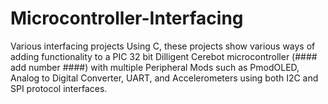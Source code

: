 # Microcontroller-Interfacing
Various interfacing projects
Using C, these projects show various ways of adding functionality to a PIC 32 bit Dilligent Cerebot microcontroller
(#### add number ####) with multiple Peripheral Mods such as PmodOLED, Analog to Digital Converter,
UART, and Accelerometers using both I2C and SPI protocol interfaces. 
